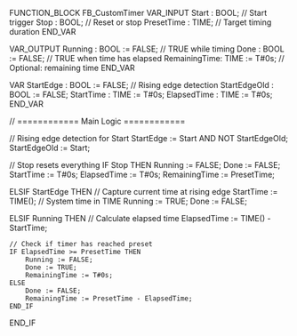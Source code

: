 FUNCTION_BLOCK FB_CustomTimer
VAR_INPUT
    Start       : BOOL;     // Start trigger
    Stop        : BOOL;     // Reset or stop
    PresetTime  : TIME;     // Target timing duration
END_VAR

VAR_OUTPUT
    Running      : BOOL := FALSE;   // TRUE while timing
    Done         : BOOL := FALSE;   // TRUE when time has elapsed
    RemainingTime: TIME := T#0s;    // Optional: remaining time
END_VAR

VAR
    StartEdge       : BOOL := FALSE; // Rising edge detection
    StartEdgeOld    : BOOL := FALSE;
    StartTime       : TIME := T#0s;
    ElapsedTime     : TIME := T#0s;
END_VAR

// ============ Main Logic ============

// Rising edge detection for Start
StartEdge := Start AND NOT StartEdgeOld;
StartEdgeOld := Start;

// Stop resets everything
IF Stop THEN
    Running := FALSE;
    Done := FALSE;
    StartTime := T#0s;
    ElapsedTime := T#0s;
    RemainingTime := PresetTime;

ELSIF StartEdge THEN
    // Capture current time at rising edge
    StartTime := TIME();  // System time in TIME
    Running := TRUE;
    Done := FALSE;

ELSIF Running THEN
    // Calculate elapsed time
    ElapsedTime := TIME() - StartTime;

    // Check if timer has reached preset
    IF ElapsedTime >= PresetTime THEN
        Running := FALSE;
        Done := TRUE;
        RemainingTime := T#0s;
    ELSE
        Done := FALSE;
        RemainingTime := PresetTime - ElapsedTime;
    END_IF
END_IF
